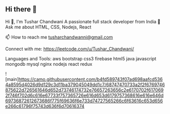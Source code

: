 ## Hi there 👋

Hi 👋, I'm Tushar Chandwani
A passionate full stack developer from India
💬 Ask me about HTML, CSS, Nodejs, React

📫 How to reach me tusharchandwanni@gmail.com



Connect with me:
https://leetcode.com/u/Tushar_Chandwani/

Languages and Tools:
aws bootstrap css3 firebase html5 java javascript mongodb mysql nginx nodejs react redux

![main]https://camo.githubusercontent.com/b4fd589743f07ad698aafcd5364a8595d4026d9d129c3d11ba379045049dd1c7/68747470733a2f2f6769746875622d726561646d652d73746174732e76657263656c2e6170702f6170692f746f702d6c616e67733f757365726e616d653d6179757368616e616e646d69736872612673686f775f69636f6e733d74727565266c6f63616c653d656e266c61796f75743d636f6d70616374

<!--
**TusharChandwanni/tusharchandwanni** is a ✨ _special_ ✨ repository because its `README.md` (this file) appears on your GitHub profile.

Here are some ideas to get you started:

- 🔭 I’m currently working on ...
- 🌱 I’m currently learning ...
- 👯 I’m looking to collaborate on ...
- 🤔 I’m looking for help with ...
- 💬 Ask me about ...
- 📫 How to reach me: ...
- 😄 Pronouns: ...
- ⚡ Fun fact: ...
-->
